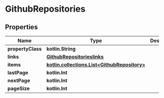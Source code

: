 
# GithubRepositories

## Properties
Name | Type | Description | Notes
------------ | ------------- | ------------- | -------------
**propertyClass** | **kotlin.String** |  |  [optional]
**links** | [**GithubRepositorieslinks**](GithubRepositorieslinks.md) |  |  [optional]
**items** | [**kotlin.collections.List&lt;GithubRepository&gt;**](GithubRepository.md) |  |  [optional]
**lastPage** | **kotlin.Int** |  |  [optional]
**nextPage** | **kotlin.Int** |  |  [optional]
**pageSize** | **kotlin.Int** |  |  [optional]



